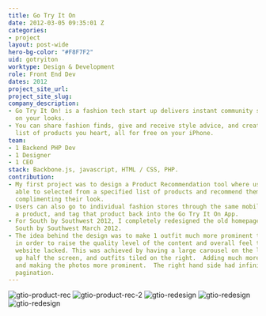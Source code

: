 ```yaml
---
title: Go Try It On
date: 2012-03-05 09:35:01 Z
categories:
- project
layout: post-wide
hero-bg-color: "#F8F7F2"
uid: gotryiton
worktype: Design & Development
role: Front End Dev
dates: 2012
project_site_url: 
project_site_slug: 
company_description:
- Go Try It On! is a fashion tech start up delivers instant community styling advice
  on your looks.
- You can share fashion finds, give and receive style advice, and create a shopping
  list of products you heart, all for free on your iPhone.
team:
- 1 Backend PHP Dev
- 1 Designer
- 1 CEO
stack: Backbone.js, javascript, HTML / CSS, PHP.
contribution:
- My first project was to design a Product Recommendation tool where users would be
  able to selected from a specified list of products and recommend them to other users
  complimenting their look.
- Users can also go to individual fashion stores through the same mobile view, find
  a product, and tag that product back into the Go Try It On App.
- For South by Southwest 2012, I completely redesigned the old homepage in time for
  South by Southwest March 2012.
- The idea behind the design was to make 1 outfit much more prominent than the rest
  in order to raise the quality level of the content and overall feel that the old
  website lacked. This was achieved by having a large carousel on the left taking
  up half the screen, and outfits tiled on the right.  Adding much more white space
  and making the photos more prominent.  The right hand side had infinite scroll and
  pagination.
---
```


<div class="showcase">
  <img src="/img/gotryiton/gtio-product-rec.jpg" alt="gtio-product-rec">
  <img src="/img/gotryiton/gtio-product-rec-2.jpg" alt="gtio-product-rec-2">
	<img src="/img/gotryiton/gtio-redesign.jpg" alt="gtio-redesign">
	<img src="/img/gotryiton/gtio-redesign-2.jpg" alt="gtio-redesign">
	<img src="/img/gotryiton/gtio-redesign-3.jpg" alt="gtio-redesign">
</div>